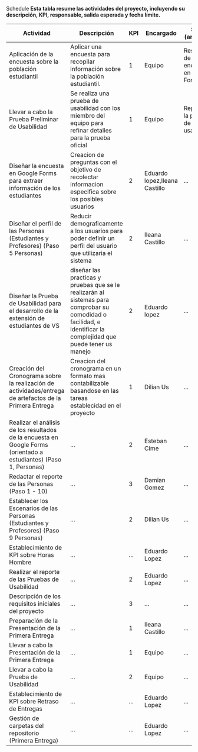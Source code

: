 Schedule
**Esta tabla resume las actividades del proyecto, incluyendo su descripción, KPI, responsable, salida esperada y fecha límite.**

| Actividad | Descripción | KPI | Encargado | Salida (artefacto) | Deadline |
|---|---|---|---|---|---|
| Aplicación de la encuesta sobre la población estudiantil | Aplicar una encuesta para recopilar información sobre la población estudiantil. | 1  | Equipo | Respuestas de encuesta en Google Forms |19 feb 2024  |
| Llevar a cabo la Prueba Preliminar de Usabilidad | Se realiza una prueba de usabilidad con los miembro del equipo para refinar detalles para la prueba oficial | 1 | Equipo | Reporte de la prueba de usabilidad |  |
| Diseñar la encuesta en Google Forms para extraer información de los estudiantes | Creacion de preguntas con el objetivo de recolectar informacion especifica sobre los posibles usuarios  | 2 | Eduardo lopez,Ileana Castillo | ... | ... |
| Diseñar el perfil de las Personas (Estudiantes y Profesores) (Paso 5 Personas) | Reducir demograficamente a los usuarios para poder definir un perfil del usuario que utilizaria el sistema | 2 | Ileana Castillo| ... | ... |
| Diseñar la Prueba de Usabilidad para el desarrollo de la extensión de estudiantes de VS | diseñar las practicas y pruebas que se le realizarán al sistemas para comprobar su comodidad o facilidad, e identificar la complejidad que puede tener us manejo | 2 | Eduardo lopez | ... | 23 feb 2024 |
| Creación del Cronograma sobre la realización de actividades/entrega de artefactos de la Primera Entrega | Creacion del cronograma en un formato mas contabilizable basandose en las tareas establecidad en el proyecto  | 1 | Dilian Us | ... | 9 feb 2024 |
| Realizar el análisis de los resultados de la encuesta en Google Forms (orientado a estudiantes) (Paso 1, Personas) | ... | 2 | Esteban Cime | ... | 27 feb 2024 |
| Redactar el reporte de las Personas (Paso 1 - 10) | ... | 3 | Damian Gomez | ... | 2 mar 2024 |
| Establecer los Escenarios de las Personas (Estudiantes y Profesores) (Paso 9 Personas) | ... | 2 | Dilian Us | ... | 24 feb 2024 |
| Establecimiento de KPI sobre Horas Hombre | ... | ... | Eduardo Lopez | ... | ... |
| Realizar el reporte de las Pruebas de Usabilidad | ... | 2 | Eduardo Lopez | ... | 5 mar 2024 |
| Descripción de los requisitos iniciales del proyecto | ... | 3 | ... | ... | 5 mar 2024 |
| Preparación de la Presentación de la Primera Entrega | ... | 1 | Ileana Castillo | ... | 6 mar 2024 |
| Llevar a cabo la Presentación de la Primera Entrega | ... | 1 | Equipo | ... | ... |
| Llevar a cabo la Prueba de Usabilidad | ... | 2 | Equipo | ... | ... |
| Establecimiento de KPI sobre Retraso de Entregas | ... | ... | Eduardo Lopez | ... | ... |
| Gestión de carpetas del repositorio (Primera Entrega) | ... | ... | Eduardo Lopez | ... | ... |
